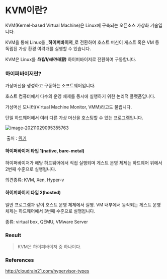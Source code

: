 # KVM이란?

KVM(Kernel-based Virtual Machine)은 Linux에 구축되는 오픈소스 가상화 기술입니다.

KVM을 통해 Linux를 _**하이퍼바이저**_로 전환하여 호스트 머신이 게스트 혹은 VM 등 독립된 가상 환경 여려개를 실행할 수 있습니다.

KVM은 Linux를 _**타입1(베어메탈)**_ 하이퍼바이저로 전환하여 구동합니다.



### 하이퍼바이저란?

가상머신을 생성하고 구동하는 소프트웨어입니다.

호스트 컴퓨터에서 다수의 운영 체제를 동시에 실행하기 위한 논리적 플랫폼입니다.

가상머신 모니터(Virtual Machine Monitor, VMM)라고도 불립니다.

단일 하드웨어에서 여러 다른 가상 머신을 호스팅할 수 있는 프로그램입니다.

![image-20211029095355763](/home/eisen/Documents/GitHub/TIL/Team_discussion/KVM이란.assets/image-20211029095355763.png)

​																	출처 : [위키](https://ko.wikipedia.org/wiki/%ED%95%98%EC%9D%B4%ED%8D%BC%EB%B0%94%EC%9D%B4%EC%A0%80)

#### 하이퍼바이저 타입 1(native, bare-metal)

하이퍼바이저가 해당 하드웨어에서 직접 실행되며 게스트 운영 체제는 하드웨어 위에서 2번째 수준으로 실행됩니다.

의견종류:  KVM, Xen, Hyper-v



#### 하이퍼바이저 타입 2(hosted)

일반 프로그램과 같이 호스트 운영 체제에서 실행. VM 내부에서 동작되는 게스트 운영 체제는 하드웨어에서 3번째 수준으로 실행됩니다.

종류:  virtual box, QEMU, VMware Server

 

### Result

> KVM은 하이퍼바이저 중 하나이다.



### References

http://cloudrain21.com/hypervisor-types


